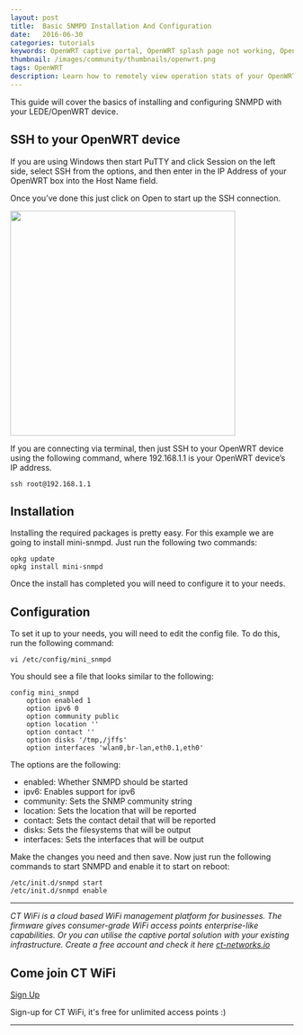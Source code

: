 ```yaml
---
layout: post
title:  Basic SNMPD Installation And Configuration
date:   2016-06-30
categories: tutorials
keywords: OpenWRT captive portal, OpenWRT splash page not working, OpenWRT splash page template, OpenWRT splash page free, OpenWRT splash page html, OpenWRT splash page hosting, OpenMesh captive portal, OpenMesh splash page not working, OpenMesh splash page template, OpenMesh splash page free, OpenMesh splash page html, OpenMesh splash page hosting, DD-WRT, OpenWRT Routing
thumbnail: /images/community/thumbnails/openwrt.png
tags: OpenWRT
description: Learn how to remotely view operation stats of your OpenWRT device.
---
```


This guide will cover the basics of installing and configuring SNMPD with your LEDE/OpenWRT device.

## SSH to your OpenWRT device

If you are using Windows then start PuTTY and click Session on the left side, select SSH from the options, and then enter in the IP Address of your OpenWRT box into the Host Name field.

Once you’ve done this just click on Open to start up the SSH connection.

<div class="mdl-typography--text-center">
  <img src="/images/community/tutorials/openwrt/puttyconfig.png" width="400px">
</div>

If you are connecting via terminal, then just SSH to your OpenWRT device using the following command, where 192.168.1.1 is your OpenWRT device’s IP address.

    ssh root@192.168.1.1

## Installation

Installing the required packages is pretty easy. For this example we are going to install mini-snmpd. Just run the following two commands:

    opkg update
    opkg install mini-snmpd

Once the install has completed you will need to configure it to your needs.

## Configuration

To set it up to your needs, you will need to edit the config file. To do this, run the following command:

    vi /etc/config/mini_snmpd

You should see a file that looks similar to the following:

    config mini_snmpd
    	option enabled 1
    	option ipv6 0
    	option community public
    	option location ''
    	option contact ''
    	option disks '/tmp,/jffs'
    	option interfaces 'wlan0,br-lan,eth0.1,eth0'

The options are the following:

- enabled: Whether SNMPD should be started
- ipv6: Enables support for ipv6
- community: Sets the SNMP community string
- location: Sets the location that will be reported
- contact: Sets the contact detail that will be reported
- disks: Sets the filesystems that will be output
- interfaces: Sets the interfaces that will be output

Make the changes you need and then save.
Now just run the following commands to start SNMPD and enable it to start on reboot:

    /etc/init.d/snmpd start
    /etc/init.d/snmpd enable

<hr>

*CT WiFi is a cloud based WiFi management platform for businesses. The firmware gives consumer-grade WiFi access points enterprise-like capabilities. Or you can utilise the captive portal solution with your existing infrastructure. Create a free account and check it here <a href="https://ct-networks.io">ct-networks.io</a>*


<div class="mdl-typography--text-center">

<h2>Come join CT WiFi</h2>

<a href="/sign-up" class="button success dst">Sign Up</a><br>

<p>Sign-up for CT WiFi, it's free for unlimited access points :)</p>

<hr>

</div>

